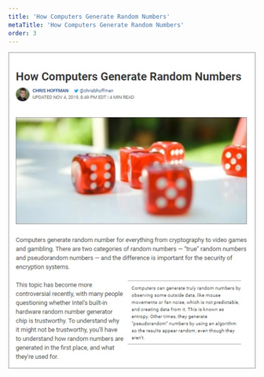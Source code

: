 ```yaml
---
title: 'How Computers Generate Random Numbers'
metaTitle: 'How Computers Generate Random Numbers'
order: 3
---
```


![Computational Thinking Article](how-generate-random.jpg)

<LinkCard title="Read the 'HTG explains how computers generate random numbers' Article" url="https://www.howtogeek.com/183051/htg-explains-how-computers-generate-random-numbers" />

